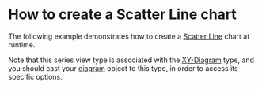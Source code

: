 # How to create a Scatter Line chart


<p>The following example demonstrates how to create a <a href="http://www.devexpress.com/Help/Content.aspx?help=XtraCharts&document=CustomDocument6224.htm">Scatter Line</a> chart at runtime.</p><p>Note that this series view type is associated with the <a href="http://devexpress.com/Help/Content.aspx?help=XtraCharts&document=CustomDocument5908.htm">XY-Diagram</a> type, and you should cast your <a href="http://devexpress.com/Help/Content.aspx?help=XtraCharts&document=CustomDocument6017.htm">diagram</a> object to this type, in order to access its specific options.</p>

<br/>


